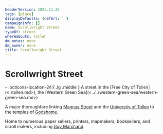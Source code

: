 ```yaml
---
headerVersion: 2023.11.25
tags: [place]
displayDefaults: {defArt: ''}
campaignInfo: []
name: Scrollwright Street
typeOf: street
whereabouts: Tollen
dm_notes: none
dm_owner: none
title: Scrollwright Street
---
```

# Scrollwright Street
<div class="grid cards ext-narrow-margin ext-one-column" markdown>
-    :octicons-location-24:{ .lg .middle } A street in the [Free City of Tollen](<./tollen.md>), the [Western Green Sea](<../../western-green-sea/western-green-sea.md>)  
</div>


A major thoroughfare linking [Magnus Street](<./magnus-street.md>) and the [University of Tollen](<./university-of-tollen.md>) to the temples of [Godshome](<./godshome.md>). 

Home to numerous paper sellers, printers, mapmakers, booksellers, and scroll makers, including [Guy Marchand](<../../../people/tollenders/guy-marchand.md>).